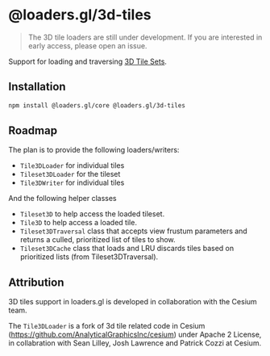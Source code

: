 # @loaders.gl/3d-tiles

> The 3D tile loaders are still under development. If you are interested in early access, please open an issue.

Support for loading and traversing [3D Tile Sets](https://github.com/AnalyticalGraphicsInc/3d-tiles).

## Installation

```bash
npm install @loaders.gl/core @loaders.gl/3d-tiles
```

## Roadmap

The plan is to provide the following loaders/writers:
- `Tile3DLoader` for individual tiles
- `Tileset3DLoader` for the tileset
- `Tile3DWriter` for individual tiles

And the following helper classes
- `Tileset3D` to help access the loaded tileset.
- `Tile3D` to help access a loaded tile.
- `Tileset3DTraversal` class that accepts view frustum parameters and returns a culled, prioritized list of tiles to show.
- `Tileset3DCache` class that loads and LRU discards tiles based on prioritized lists (from Tileset3DTraversal).

## Attribution

3D tiles support in loaders.gl is developed in collaboration with the Cesium team.

The `Tile3DLoader` is a fork of 3d tile related code in Cesium (https://github.com/AnalyticalGraphicsInc/cesium) under Apache 2 License, in collabration with Sean Lilley, Josh Lawrence and Patrick Cozzi at Cesium.
